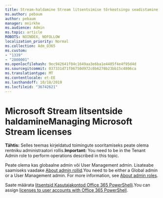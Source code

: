 ```yaml
---
title: Stream-haldamine Stream litsentsimise tõrkeotsingu seadistamine
ms.author: pebaum
author: pebaum
manager: mnirkhe
ms.audience: Admin
ms.topic: article
ROBOTS: NOINDEX, NOFOLLOW
localization_priority: Normal
ms.collection: Adm_O365
ms.custom:
- "1339"
- "2800001"
ms.openlocfilehash: 9ec942641f04c1649aa3e6ba1e4485f4e4f95d4d
ms.sourcegitcommit: 037331d71f06750d972c0b6278b23bb15c4806ca
ms.translationtype: MT
ms.contentlocale: et-EE
ms.lasthandoff: 10/18/2019
ms.locfileid: "36742621"
---
```

# <a name="managing-microsoft-stream-licenses"></a><span data-ttu-id="ccadd-102">Microsoft Stream litsentside haldamine</span><span class="sxs-lookup"><span data-stu-id="ccadd-102">Managing Microsoft Stream licenses</span></span>

<span data-ttu-id="ccadd-103">**Tähtis:** Selles teemas kirjeldatud toimingute sooritamiseks peate olema rentniku administraatori rollis.</span><span class="sxs-lookup"><span data-stu-id="ccadd-103">**Important:** You need to be in the Tenant Admin role to perform operations described in this topic.</span></span>

<span data-ttu-id="ccadd-104">Peate olema kas globaalne admin või User Management admin. Lisateabe saamiseks vaadake [About admin rollid](https://docs.microsoft.com/office365/admin/add-users/about-admin-roles).</span><span class="sxs-lookup"><span data-stu-id="ccadd-104">You need to be either a Global admin or a User Management admin. For more information, see [About admin roles](https://docs.microsoft.com/office365/admin/add-users/about-admin-roles).</span></span>

<span data-ttu-id="ccadd-105">Saate määrata [litsentsid Kasutajakontod Office 365 PowerShelli](https://go.microsoft.com/fwlink/p/?linkid=850410).</span><span class="sxs-lookup"><span data-stu-id="ccadd-105">You can assign [licenses to user accounts with Office 365 PowerShell](https://go.microsoft.com/fwlink/p/?linkid=850410).</span></span>
